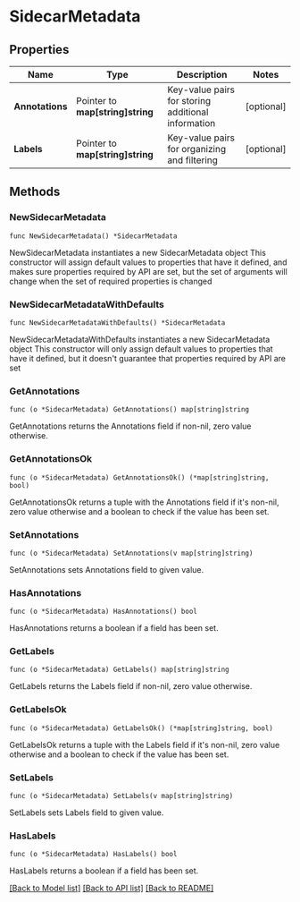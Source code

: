 # SidecarMetadata

## Properties

Name | Type | Description | Notes
------------ | ------------- | ------------- | -------------
**Annotations** | Pointer to **map[string]string** | Key-value pairs for storing additional information | [optional] 
**Labels** | Pointer to **map[string]string** | Key-value pairs for organizing and filtering | [optional] 

## Methods

### NewSidecarMetadata

`func NewSidecarMetadata() *SidecarMetadata`

NewSidecarMetadata instantiates a new SidecarMetadata object
This constructor will assign default values to properties that have it defined,
and makes sure properties required by API are set, but the set of arguments
will change when the set of required properties is changed

### NewSidecarMetadataWithDefaults

`func NewSidecarMetadataWithDefaults() *SidecarMetadata`

NewSidecarMetadataWithDefaults instantiates a new SidecarMetadata object
This constructor will only assign default values to properties that have it defined,
but it doesn't guarantee that properties required by API are set

### GetAnnotations

`func (o *SidecarMetadata) GetAnnotations() map[string]string`

GetAnnotations returns the Annotations field if non-nil, zero value otherwise.

### GetAnnotationsOk

`func (o *SidecarMetadata) GetAnnotationsOk() (*map[string]string, bool)`

GetAnnotationsOk returns a tuple with the Annotations field if it's non-nil, zero value otherwise
and a boolean to check if the value has been set.

### SetAnnotations

`func (o *SidecarMetadata) SetAnnotations(v map[string]string)`

SetAnnotations sets Annotations field to given value.

### HasAnnotations

`func (o *SidecarMetadata) HasAnnotations() bool`

HasAnnotations returns a boolean if a field has been set.

### GetLabels

`func (o *SidecarMetadata) GetLabels() map[string]string`

GetLabels returns the Labels field if non-nil, zero value otherwise.

### GetLabelsOk

`func (o *SidecarMetadata) GetLabelsOk() (*map[string]string, bool)`

GetLabelsOk returns a tuple with the Labels field if it's non-nil, zero value otherwise
and a boolean to check if the value has been set.

### SetLabels

`func (o *SidecarMetadata) SetLabels(v map[string]string)`

SetLabels sets Labels field to given value.

### HasLabels

`func (o *SidecarMetadata) HasLabels() bool`

HasLabels returns a boolean if a field has been set.


[[Back to Model list]](../README.md#documentation-for-models) [[Back to API list]](../README.md#documentation-for-api-endpoints) [[Back to README]](../README.md)


